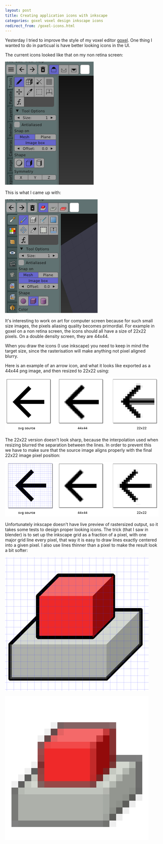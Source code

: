 ```yaml
---
layout: post
title: Creating application icons with inkscape
categories: goxel voxel design inkscape icons
redirect_from: /goxel-icons.html
---
```


Yesterday I tried to improve the style of my voxel editor [goxel].  One thing
I wanted to do in particual is have better looking icons in the UI.

The current icons looked like that on my non retina screen:

![goxel before](/assets/imgs/goxel-icons/orig.png)

This is what I came up with:

![goxel after](/assets/imgs/goxel-icons/curr.png)

It's interesting to work on art for computer screen because for such small size
images, the pixels aliasing quality becomes primordial.  For example in goxel
on a non retina screen, the icons should all have a size of 22x22 pixels.  On a
double density screen, they are 44x44.

When you draw the icons (I use inkscape)
you need to keep in mind the target size, since the rasterisation will make
anything not pixel aligned blurry.

Here is an example of an arrow icon, and what it looks like exported as a
44x44 png image, and then resized to 22x22 using:

![arrow before](/assets/imgs/goxel-icons/arrow.png)

The 22x22 version doesn't look sharp, because the interpolation used when
resizing blurred the separation between the lines.  In order to prevent this
we have to make sure that the source image aligns properly with the final
22x22 image pixel position:

![arrow before](/assets/imgs/goxel-icons/arrow2.png)

Unfortunately inkscape doesn't have live preview of rastersized output, so
it takes some tests to design proper looking icons.  The trick (that I saw
in blender) is to set up the inkscape grid as a fraction of a pixel, with
one major grid line every pixel, that way it is easy to draw lines exactly
centered into a given pixel.  I also use lines thinner than a pixel to make
the result look a bit softer:

![add icon](/assets/imgs/goxel-icons/add.png)

![add icon](/assets/imgs/goxel-icons/add2.png)

[goxel]: https://guillaumechereau.github.io/goxel/
